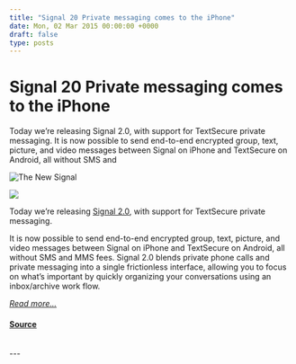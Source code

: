 ```yaml
---
title: "Signal 20 Private messaging comes to the iPhone"
date: Mon, 02 Mar 2015 00:00:00 +0000
draft: false
type: posts
---
```

# Signal 20 Private messaging comes to the iPhone





 Today we’re releasing Signal 2.0, with support for TextSecure private messaging. It is now possible to send end-to-end encrypted group, text, picture, and video messages between Signal on iPhone and TextSecure on Android, all without SMS and

![The New Signal](/blog/images/signal-new.jpg)

[![](/blog/images/appstore.png)](https://itunes.apple.com/us/app/signal-private-messenger/id874139669)

Today we’re releasing [Signal 2.0](https://itunes.apple.com/us/app/signal-private-messenger/id874139669), with support for TextSecure private messaging.

It is now possible to send end-to-end encrypted group, text, picture, and video messages between Signal on iPhone and TextSecure on Android, all without SMS and MMS fees. Signal 2.0 blends private phone calls and private messaging into a single frictionless interface, allowing you to focus on what’s important by quickly organizing your conversations using an inbox/archive work flow.

[_Read more..._](https://signal.org/blog/the-new-signal/)

#### [Source](https://signal.org/blog/the-new-signal/)

<br/>
---
